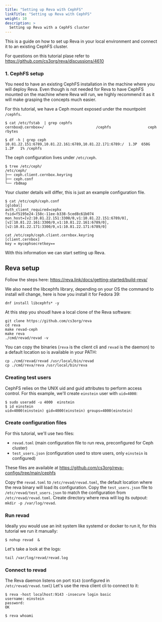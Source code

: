 ```yaml
---
title: "Setting up Reva with CephFS"
linkTitle: "Setting up Reva with CephFS"
weight: 10
description: >
  Setting up Reva with a CephFS cluster
---
```


This is a guide on how to set up Reva in your local environment and connect it to an existing CephFS cluster.

For questions on this tutorial plase refer to https://github.com/cs3org/reva/discussions/4610

### 1. CephFS setup
You need to have an existing CephFS installation in the machine where you will deploy Reva.
Even though is not needed for Reva to have CephFS mounted on the machine where Reva will run, we highly recommend it 
as it will make grasping the concepts much easier.

For this tutorial, we have a Ceph mount exposed under the mountpoint `/cephfs`.

```
$ cat /etc/fstab  | grep cephfs
cernbox@.cernbox=/                        /cephfs                 ceph    rbytes
```

```
$ df -h | grep ceph
10.81.22.151:6789,10.81.22.161:6789,10.81.22.171:6789:/  1.3P  650G  1.2P   1% /cephfs
```

The ceph configuration lives under `/etc/ceph`.

```
$ tree /etc/ceph/
/etc/ceph/
├── ceph.client.cernbox.keyring
├── ceph.conf
└── rbdmap
```

Your cluster details will differ, this is just an example configuration file.
```
$ cat /etc/ceph/ceph.conf
[global]
auth_client_required=cephx
fsid=f5195e24-158c-11ee-b338-5ced8c61b074
mon_host=[v2:10.81.22.151:3300/0,v1:10.81.22.151:6789/0],[v2:10.81.22.161:3300/0,v1:10.81.22.161:6789/0],[v2:10.81.22.171:3300/0,v1:10.81.22.171:6789/0]
```

```
cat /etc/ceph/ceph.client.cernbox.keyring
[client.cernbox]
key = mycephsecretkey==
```

With this information we can start setting up Reva.



## Reva setup


Follow the steps here:
https://reva.link/docs/getting-started/build-reva/

We also need the libcephfs library, depending on your OS the command to install will change, here is how you install it for Fedora 39:
```
dnf install libcephfs* -y
```

At this step you shoudl have a local clone of the Reva software:

```
git clone https://github.com/cs3org/reva
cd reva
make revad-ceph
make reva
./cmd/revad/revad -v
```

You can copy the binaries (`reva` is the client cli and `revad` is the daemon) to a default location so is available in your PATH:
```
cp ./cmd/revad/revad /usr/local/bin/revad
cp ./cmd/reva/reva /usr/local/bin/reva
```


### Creating test users
CephFS relies on the UNIX uid and guid attributes to perform access control.
For this example, we'll create `einstein` user with `uid=4000`:

```
$ sudo useradd -u 4000  einstein
$ id einstein
uid=4000(einstein) gid=4000(einstein) groups=4000(einstein)
```
### Create configuration files

For this tutorial, we'll use two files:
- `revad.toml` (main configuration file to run reva, preconfigured for Ceph cluster)
- `test_users.json` (configuration used to store users, only `einstein` is configured)

These files are available at https://github.com/cs3org/reva-configs/tree/main/cephfs

Copy the `revad.toml` to `/etc/revad/revad.toml`, the default location where the reva binary will load its configuration.
Copy the `test_users.json` file to `/etc/revad/test_users.json` to match the configuration from `/etc/revad/revad.toml`.
Create directory where reva will log its outpout: `mkdir -p /var/log/revad`.

### Run revad
Ideally you would use an init system like systemd or docker to run it, for this tutorial we run it manually:
```
$ nohup revad  &
```

Let's take a look at the logs:

```
tail /var/log/revad/revad.log
```

### Connect to revad

The Reva daemon listens on port `9143` (configured in `/etc/revad/revad.toml`)
Let's use the reva client cli to connect to it:

```
$ reva -host localhost:9143 -insecure login basic
username: einstein
password: 
OK

$ reva whoami
```



